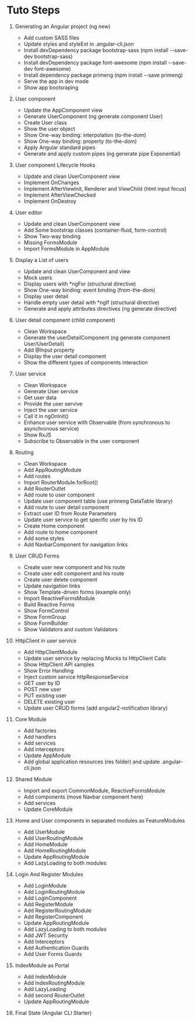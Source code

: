 # Tuto Steps

01. Generating  an Angular project (ng new)
    - Add custom SASS files
    - Update styles and styleExt in .angular-cli.json
    - Install devDependency package bootstrap-sass (npm install --save-dev bootstrap-sass)
    - Install devDependency package font-awesome (npm install --save-dev font-awesome)
    - Install dependency package primeng (npm install --save primeng)
    - Serve the app in dev mode
    - Show app bootsraping

02. User component
    - Update the AppComponent view
    - Generate UserComponent (ng generate component User)
    - Create User class
    - Show the user object
    - Show One-way binding: interpolation (to-the-dom)
    - Show One-way binding: property (to-the-dom)
    - Apply Angular standard pipes
    - Generate and apply custom pipes (ng generate pipe Exponential)

03. User component Lifecycle Hooks
    - Update and clean UserComponent view
    - Implement OnChanges
    - Implement AfterViewInit, Renderer and ViewChild (html input focus)
    - Implement AfterViewChecked
    - Implement OnDestroy

04. User editor
    - Update and clean UserComponent view
    - Add Some bootstrap classes (container-fluid, form-control)
    - Show Two-way binding
    - Missing FormsModule
    - Import FormsModule in AppModule

05. Display a List of users
    - Update and clean UserComponent and view
    - Mock users
    - Display users with *ngFor (structural directive)
    - Show One-way binding: event binding (from-the-dom)
    - Display user detail
    - Handle empty user detail with *ngIf (structural directive)
    - Generate and apply attributes directives (ng generate directive)

06. User detail component (child component)
    - Clean Workspace
    - Generate the userDetailComponent (ng generate component User/UserDetail)
    - Add @Input property
    - Display the user detail component
    - Show the different types of components interaction

07. User service
    - Clean Workspace
    - Generate User service
    - Get user data
    - Provide the user servive
    - Inject the user service
    - Call it in ngOnInit()
    - Enhance user service with Observable (from synchronous to asynchronous service)
    - Show RxJS
    - Subscribe to Observable in the user component

08. Routing
    - Clean Workspace
    - Add AppRoutingModule
    - Add routes
    - Import RouterModule.forRoot()
    - Add RouterOutlet
    - Add route to user component
    - Update user component table (use primeng DataTable library)
    - Add route to user detail component
    - Extract user ID from Route Parameters
    - Update user service to get specific user by his ID
    - Create Home component
    - Add route to home component
    - Add some styles
    - Add NavbarComponent for navigation links

09. User CRUD Forms
    - Create user new component and his route
    - Create user edit component and his route
    - Create user delete component
    - Update navigation links
    - Show Template-driven forms (example only)
    - Import ReactiveFormsModule
    - Build Reactive Forms
    - Show FormControl
    - Show FormGroup
    - Show FormBuilder
    - Show Validators and custom Validators

10. HttpClient in user service
    - Add HttpClientModule
    - Update user service by replacing Mocks to HttpClient Calls
    - Show HttpClient API samples
    - Show Error Handling
    - Inject custom service httpResponseService
    - GET user by ID
    - POST new user
    - PUT existing user
    - DELETE existing user
    - Update user CRUD forms (add angular2-notification library)

11. Core Module
    - Add factories
    - Add handlers
    - Add services
    - Add interceptors
    - Update AppModule
    - Add global application resources (res folder) and update .angular-cli.json

12. Shared Module
    - Import and export CommonModule, ReactiveFormsModule
    - Add components (move Navbar component here)
    - Add services
    - Update CoreModule

13. Home and User components in separated modules as FeatureModules
    - Add UserModule
    - Add UserRoutingModule
    - Add HomeModule
    - Add HomeRoutingModule
    - Update AppRoutingModule
    - Add LazyLoading to both modules

14. Login And Register Modules
    - Add LoginModule
    - Add LoginRoutingModule
    - Add LoginComponent
    - Add RegisterModule
    - Add RegisterRoutingModule
    - Add RegisterComponent
    - Update AppRoutingModule
    - Add LazyLoading to both modules
    - Add JWT Security
    - Add Interceptors
    - Add Authentication Guards
    - Add User Forms Guards

15. IndexModule as Portal
    - Add IndexModule
    - Add IndexRoutingModule
    - Add LazyLoading
    - Add second RouterOutlet
    - Update AppRoutingModule

16. Final State (Angular CLI Starter)